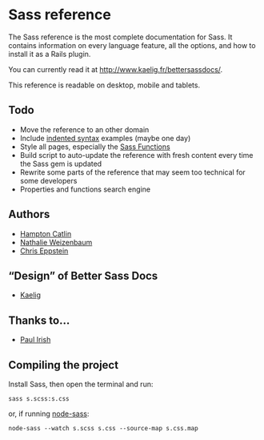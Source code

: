 # Sass reference

The Sass reference is the most complete documentation for Sass. It contains information on every language feature, all the options, and how to install it as a Rails plugin.

You can currently read it at <http://www.kaelig.fr/bettersassdocs/>.

This reference is readable on desktop, mobile and tablets.

## Todo

- Move the reference to an other domain
- Include [indented syntax](http://sass-lang.com/docs/yardoc/file.INDENTED_SYNTAX.html) examples (maybe one day)
- Style all pages, especially the [Sass Functions](http://sass-lang.com/docs/yardoc/Sass/Script/Functions.html "Module: Sass::Script::Functions")
- Build script to auto-update the reference with fresh content every time the Sass gem is updated
- Rewrite some parts of the reference that may seem too technical for some developers
- Properties and functions search engine

## Authors

- [Hampton Catlin](http://hamptoncatlin.com)
- [Nathalie Weizenbaum](http://nex-3.com)
- [Chris Eppstein](http://chriseppstein.github.com)

## “Design” of Better Sass Docs

- [Kaelig](http://www.kaelig.fr)

## Thanks to…

- [Paul Irish](https://github.com/paulirish)

## Compiling the project

Install Sass, then open the terminal and run:

`sass s.scss:s.css`

or, if running [node-sass](https://github.com/sass/node-sass):

`node-sass --watch s.scss s.css --source-map s.css.map`
